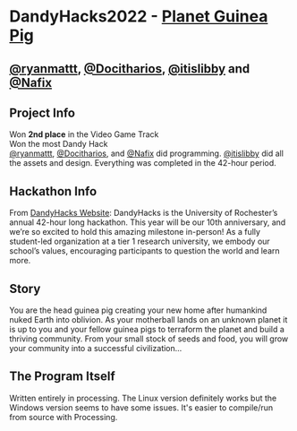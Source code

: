 # DandyHacks2022 - [Planet Guinea Pig](https://devpost.com/software/really-cool-space-game)
## [@ryanmattt](https://github.com/ryanmattt), [@Docitharios](https://github.com/Docitharios), [@itislibby](https://github.com/itislibby) and [@Nafix](https://github.com/SarahX)

## Project Info
Won **2nd place** in the Video Game Track  
Won the most Dandy Hack  
[@ryanmattt](https://github.com/ryanmattt), [@Docitharios](https://github.com/Docitharios), and [@Nafix](https://github.com/SarahX) did programming.
[@itislibby](https://github.com/itislibby) did all the assets and design.
Everything was completed in the 42-hour period.

## Hackathon Info
From [DandyHacks Website](https://dandyhacks.net/index.html): DandyHacks is the University of Rochester’s annual 42-hour long hackathon. This year will be our 10th anniversary, and we’re so excited to hold this amazing milestone in-person! As a fully student-led organization at a tier 1 research university, we embody our school’s values, encouraging participants to question the world and learn more.

## Story
You are the head guinea pig creating your new home after humankind nuked Earth into oblivion. As your motherball lands on an unknown planet it is up to you and your fellow guinea pigs to terraform the planet and build a thriving community. From your small stock of seeds and food, you will grow your community into a successful civilization...

## The Program Itself
Written entirely in processing. The Linux version definitely works but the Windows version seems to have some issues. It's easier to compile/run from source with Processing.
